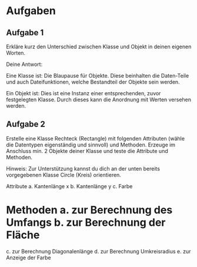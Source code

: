 # Aufgaben

## Aufgabe 1


Erkläre kurz den Unterschied zwischen Klasse und Objekt in deinen eigenen Worten.

Deine Antwort:

Eine Klasse ist:
Die Blaupause für Objekte. Diese beinhalten die Daten-Teile und auch Dateifunktionen, welche Bestandteil der Objekte sein werden.

Ein Objekt ist:
Dies ist eine Instanz einer entsprechenden, zuvor festgelegten Klasse. Durch dieses kann die Anordnung mit Werten versehen werden.

## Aufgabe 2

Erstelle eine Klasse Rechteck (Rectangle) mit folgenden Attributen (wähle die Datentypen eigenständig und sinnvoll) und Methoden. 
Erzeuge im Anschluss min. 2 Objekte deiner Klasse und teste die Attribute und Methoden.

Hinweis: Zur Unterstützung kannst du dich an der unten bereits vorgegebenen Klasse Circle (Kreis) orientieren.


Attribute
  a.  Kantenlänge x
  b.  Kantenlänge y
  c.  Farbe

Methoden
  a.  zur Berechnung des Umfangs
  b.  zur Berechnung der Fläche
  =====
  c.  zur Berechnung Diagonalenlänge
  d.  zur Berechnung Umkreisradius
  e.  zur Anzeige der Farbe
